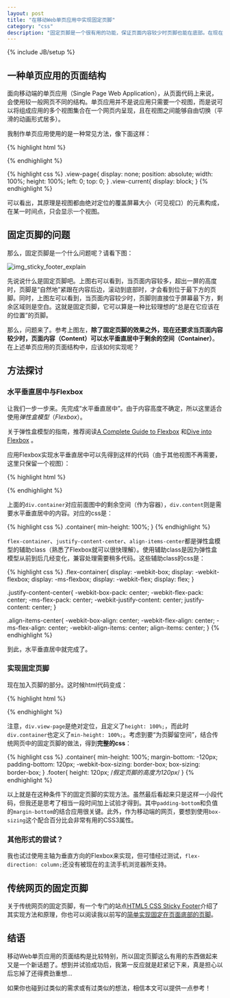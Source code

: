 ```yaml
---
layout: post
title: "在移动Web单页应用中实现固定页脚"
category: "css"
description: "固定页脚是一个很有用的功能，保证页面内容较少时页脚也能在底部。在现在流行的移动Web单页应用中，要如何做才能实现它呢？"
---
```

{% include JB/setup %}

## 一种单页应用的页面结构 ##

面向移动端的单页应用（Single Page Web Application），从页面代码上来说，会使用较一般网页不同的结构。单页应用并不是说应用只需要一个视图，而是说可以将组成应用的多个视图集合在一个网页内呈现，且在视图之间能够自由切换（平滑的动画形式居多）。

我制作单页应用使用的是一种常见方法，像下面这样：

{% highlight html %}
<body>
    <div class="view-page view-current"></div>
    <div class="view-page"></div>
    <div class="view-page"></div>
</body>
{% endhighlight %}

{% highlight css %}
.view-page{
    display: none;
    position: absolute;
    width: 100%;
    height: 100%;
    left: 0;
    top: 0;
}
.view-current{
    display: block;
}
{% endhighlight %}

可以看出，其原理是视图都由绝对定位的覆盖屏幕大小（可见视口）的元素构成，在某一时间点，只会显示一个视图。

## 固定页脚的问题 ##

那么，固定页脚是一个什么问题呢？请看下图：

![img_sticky_footer_explain][img_sticky_footer_explain]

先说说什么是固定页脚吧。上图右可以看到，当页面内容较多，超出一屏的高度时，页脚是“自然地”紧跟在内容后边，滚动到底部时，才会看到位于最下方的页脚。同时，上图左可以看到，当页面内容较少时，页脚则直接位于屏幕最下方，剩余区域则是空白。这就是固定页脚，它可以算是一种比较理想的“总是在它应该在的位置”的页脚。

那么，问题来了。参考上图左，**除了固定页脚的效果之外，现在还要求当页面内容较少时，页面内容（Content）可以水平垂直居中于剩余的空间（Container）**。在上述单页应用的页面结构中，应该如何实现呢？

## 方法探讨 ##

### 水平垂直居中与Flexbox ###

让我们一步一步来。先完成“水平垂直居中”。由于内容高度不确定，所以这里适合使用*弹性盒模型*（*Flexbox*）。

关于弹性盒模型的指南，推荐阅读[A Complete Guide to Flexbox][] 和[Dive into Flexbox][] 。

应用Flexbox实现水平垂直居中可以先得到这样的代码（由于其他视图不再需要，这里只保留一个视图）：

{% highlight html %}
<body>
    <div class="view-page view-current">
        <div class="container flex-container justify-content-center align-items-center">
            <div class="content"></div>
        </div>
    </div>
</body>
{% endhighlight %}

上面的`div.container`对应前面图中的剩余空间（作为容器），`div.content`则是需要水平垂直居中的内容。对应的css是：

{% highlight css %}
.container{
    min-height: 100%;
}
{% endhighlight %}

`flex-container`、`justify-content-center`、`align-items-center`都是弹性盒模型的辅助class（熟悉了Flexbox就可以很快理解）。使用辅助class是因为弹性盒模型从前到后几经变化，兼容处理需要稍多代码。这些辅助class的css是：

{% highlight css %}
.flex-container{
    display: -webkit-box;
    display: -webkit-flexbox;
    display: -ms-flexbox;
    display: -webkit-flex;
    display: flex;
}

.justify-content-center{
    -webkit-box-pack: center;
    -webkit-flex-pack: center;
    -ms-flex-pack: center;
    -webkit-justify-content: center;
    justify-content: center;
}

.align-items-center{
    -webkit-box-align: center;
    -webkit-flex-align: center;
    -ms-flex-align: center;
    -webkit-align-items: center;
    align-items: center;
}
{% endhighlight %}

到此，水平垂直居中就完成了。

### 实现固定页脚 ###

现在加入页脚的部分。这时候html代码变成：

{% highlight html %}
<body>
    <div class="view-page view-current">
        <div class="container flex-container justify-content-center align-items-center">
            <div class="content"></div>
        </div>
        <div class="footer"></div>
    </div>
</body>
{% endhighlight %}

注意，`div.view-page`是绝对定位，且定义了`height: 100%;`，而此时`div.container`也定义了`min-height: 100%;`。考虑到要“为页脚留空间”，结合传统网页中的固定页脚的做法，得到**完整的css**：

{% highlight css %}
.container{
    min-height: 100%;
    margin-bottom: -120px;
    padding-bottom: 120px;
    -webkit-box-sizing: border-box;
    box-sizing: border-box;
}
.footer{
    height: 120px;  /*假定页脚的高度为120px*/
}
{% endhighlight %}

以上就是在这种条件下的固定页脚的实现方法。虽然最后看起来只是这样一小段代码，但我还是思考了相当一段时间加上试验才得到。其中`padding-bottom`和负值的`margin-bottom`的结合应用很关键。此外，作为移动端的网页，要想到使用`box-sizing`这个配合百分比会非常有用的CSS3属性。

### 其他形式的尝试？ ###

我也试过使用主轴为垂直方向的Flexbox来实现，但可惜经过测试，`flex-direction: column;`还没有被现在的主流手机浏览器所支持。

## 传统网页的固定页脚 ##

关于传统网页的固定页脚，有一个专门的站点[HTML5 CSS Sticky Footer][]介绍了其实现方法和原理，你也可以阅读我以前写的[简单实现固定在页面底部的页脚][]。

## 结语 ##

移动Web单页应用的页面结构是比较特别，所以固定页脚这么有用的东西做起来又是一个新话题了。想到并试验成功后，我第一反应就是赶紧记下来，真是担心以后忘掉了还得费劲重想...

如果你也碰到过类似的需求或有过类似的想法，相信本文可以提供一点参考！

[img_sticky_footer_explain]: {{POSTS_IMG_PATH}}/201410/sticky_footer_explain.png "单页应用中的固定页脚示意"

[A Complete Guide to Flexbox]: http://css-tricks.com/snippets/css/a-guide-to-flexbox/  "A Complete Guide to Flexbox | CSS-Tricks"
[Dive into Flexbox]: http://bocoup.com/weblog/dive-into-flexbox/ "Dive into Flexbox - Bocoup"
[HTML5 CSS Sticky Footer]: http://ryanfait.com/html5-sticky-footer/ "HTML5 CSS Sticky Footer"
[简单实现固定在页面底部的页脚]: http://acgtofe.com/posts/2013/03/sticky-footer "简单实现固定在页面底部的页脚 - acgtofe"

